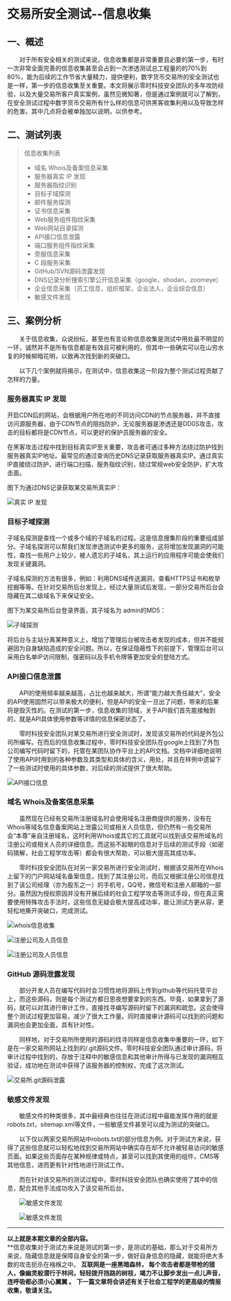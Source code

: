# 交易所安全测试--信息收集

## 一、概述

　　对于所有安全相关的测试来说，信息收集都是非常重要且必要的第一步，有时一次非常全面完善的信息收集甚至会占到一次渗透测试总工程量的的70%到80%，能为后续的工作节省大量精力，提供便利，数字货币交易所的安全测试也是一样，第一步的信息收集至关重要。本文将展示零时科技安全团队的多年攻防经验，以及大量交易所客户真实案例，虽然见微知著，但是通过案例就可以了解到，在安全测试过程中数字货币交易所有什么样的信息可供黑客收集利用以及导致怎样的危害。其中几点将会被单独加以说明，以供参考。



## 二、测试列表

> 信息收集列表
>
> - 域名 Whois及备案信息采集
> - 服务器真实 IP 发现
> - 服务器指纹识别
> - 目标子域探测
> - 邮件服务探测
> - 证书信息采集
> - Web服务组件指纹采集
> - Web网站目录探测
> - API接口信息泄露
> - 端口服务组件指纹采集
> - 旁服信息采集
> - C 段服务采集
> - GitHub/SVN源码泄露发现
> - DNS记录分析搜索引擎公开信息采集（google，shodan，zoomeye）
> - 企业信息采集（员工信息，组织框架，企业法人，企业综合信息）
> - 敏感文件发现



## 三、案例分析

　　关于信息收集，众说纷纭，甚至也有言论称信息收集是测试中用处最不明显的一环，诚然并不是所有信息都是有效且可被利用的，但其中一些确实可以在山穷水复的时候柳暗花明，以致再次找到新的突破口。

　　以下几个案例就将揭示，在测试中，信息收集这一阶段为整个测试过程贡献了怎样的力量。

### 服务器真实 IP 发现

​		开启CDN后的网站，会根据用户所在地的不同访问CDN的节点服务器，并不直接访问源服务器，由于CDN节点的阻挡防护，无论服务器是渗透还是DD0S攻击，攻击的目标都将是CDN节点，可以更好的保护员服务器的安全。

​		在黑客攻击过程中找到目标真实IP至关重要，攻击者可通过多种方法绕过防护找到服务器真实IP地址。最常见的通过查询历史DNS记录获取服务器真实IP。通过真实IP直接绕过防护，进行端口扫描，服务指纹识别，绕过常规web安全防护，扩大攻击面。

图下为通过DNS记录获取某交易所真实IP：

![真实 IP 发现](https://i.loli.net/2019/11/07/sHRWJIQiN6F7kVn.png)



### 目标子域探测

​		子域名探测是查找一个或多个域的子域名的过程。这是信息搜集阶段的重要组成部分。子域名探测可以帮我们发现渗透测试中更多的服务，这将增加发现漏洞的可能性，查找一些用户上较少，被人遗忘的子域名，其上运行的应用程序可能会使我们发现关键漏洞。

​		子域名探测的方法有很多，例如：利用DNS域传送漏洞，查看HTTPS证书和枚举挖掘等等。在针对交易所后台发现上，经过大量测试后发现，一部分交易所后台会隐藏在其二级域名下来保证安全。

图下为某交易所后台登录界面，其子域名为 admin的MD5：

![子域探测](https://i.loli.net/2019/11/07/r7NthFvO423iqVW.png)

​		将后台与主站分离某种意义上，增加了管理后台被攻击者发现的成本，但并不能规避因为自身缺陷造成的安全问题。所以，在保证隐蔽性下的前提下，管理后台可以采用白名单IP访问限制，强密码以及手机令牌等更加安全的登陆方式。



### API接口信息泄露

　　API的使用频率越来越高，占比也越来越大，所谓“能力越大责任越大”，安全的API使用固然可以带来极大的便利，但是API的安全一旦出了问题，带来的后果将是毁灭性的。在测试的第一步，信息收集的领域，关于API我们首先能接触到的，就是API具体使用参数等详情的信息保密状态了。

　　零时科技安全团队对某交易所进行安全测试时，发现该交易所的代码是外包公司所编写。在而后的信息收集过程中，零时科技安全团队在google上找到了外包公司编写代码时留下的，托管在某团队协作平台上的API文档。文档中详细地说明了使用API时用到的各种参数及其类型和具体的含义，用处，并且在样例中遗留下了一些测试时使用的具体参数，对后续的测试提供了很大帮助。



![API接口信息](https://i.loli.net/2019/11/07/qEcmYofRhLkNesi.png)



### 域名 Whois及备案信息采集

　　虽然现在已经有交易所注册域名时会使用域名注册商提供的服务，没有在Whois等域名信息备案网站上泄露公司或相关人员信息，但仍然有一些交易所会“本尊”亲自注册域名，这时利用Whois或其它的工具就可以找到该交易所域名的注册公司或相关人员的详细信息。而这些不起眼的信息对于后续的测试手段（如密码猜解，社会工程学攻击等）都会有很大帮助，可以极大提高其成功率。

　　零时科技安全团队在对另一家交易所进行安全测试时，根据该交易所在Whois上留下的门户网站域名备案信息，找到了其注册公司，而后又根据注册公司信息找到了该公司经理（亦为股东之一）的手机号，QQ号，微信号和注册人邮箱的一部分。虽然因为授权原因并没有开展后续的社会工程学攻击等测试手段，但在真正需要使用特殊攻击手法时，这些信息无疑会极大提高成功率，能让测试方更从容，更轻松地撕开突破口，完成测试。

![whois信息收集](https://i.loli.net/2019/11/07/Kl9XNmkWteuyg6R.png)



![注册公司及人员信息](https://i.loli.net/2019/11/07/CwmeoZQ6V9Mjsb7.png)





![注册公司及人员信息](https://i.loli.net/2019/11/07/fVNaEYFeQM6pICZ.png)



### GitHub 源码泄露发现

　　部分开发人员在编写代码时会习惯性地将源码上传到github等代码托管平台上，而这些源码，则是每个测试方都日思夜想要拿到的东西。毕竟，如果拿到了源码，就可以对其进行审计工作，直接找寻编写源码时留下的漏洞和疏忽。这会使得整个测试过程更加容易，减少了很大工作量。同时直接审计源码可以找到的问题和漏洞也会更加全面，具有针对性。

　　同样地，对于交易所所使用的源码的找寻同样是信息收集中重要的一环，如下是在一家交易所网站上找到的/.git源码文件。零时科技安全团队通过审计源码，将审计过程中找到的，存放于注释中的敏感信息和其他审计所得与已发现的漏洞相互验证，成功地在测试中获得了该服务器的控制权，完成了这次测试。

![交易所.git源码泄露](https://i.loli.net/2019/11/07/mfsBpjLDXtT1JVi.png)



### 敏感文件发现

　　敏感文件的种类很多，其中最经典也往往在测试过程中最能发挥作用的就是robots.txt，sitemap.xml等文件，一些敏感文件甚至可以成为测试的突破口。

　　以下仅以两家交易所网站中robots.txt的部分信息为例。对于测试方来说，获得了这些信息就可以轻松地找到交易所网站中确实存在却不允许被轻易访问的敏感页面。如果这些页面存在某种规律或特点，甚至可以找到其使用的组件，CMS等其他信息，进而更有针对性地进行测试工作。

　　而在针对该交易所的测试过程中，零时科技安全团队也确实使用了其中的信息，配合其他手法成功攻入了该交易所后台。



　　![敏感文件发现](https://i.loli.net/2019/11/07/qNK3mpF17sPRkhg.png)



　　![敏感文件发现](https://i.loli.net/2019/11/07/nXrcFj6GJmK5MDE.png)



----
  
  **以上就是本期文章的全部内容。**  
    **信息收集对于测试方来说是测试的第一步，是测试的基础，那么对于交易所方来说，隐藏信息就是保障自身安全的第一步，做好自身信息的隐藏，就能将绝大多数的攻击扼杀在襁褓之中。
    **互联网是一座黑暗森林， 每个攻击者都是带枪的猎人，像幽灵般潜行于林间，轻轻拨开挡路的树枝，竭力不让脚步发出一点儿声音，连呼吸都必须小心翼翼 。** 
    **下一篇文章将会讲述有关于社会工程学的更高级的情报收集，敬请关注。**
